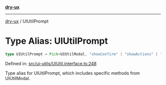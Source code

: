 [**dry-ux**](../README.md)

***

[dry-ux](../globals.md) / UIUtilPrompt

# Type Alias: UIUtilPrompt

```ts
type UIUtilPrompt = Pick<UIUtilModal, "showConfirm" | "showActions" | "instances" | "getCurrent">;
```

Defined in: [src/ui-utils/UIUtil.interface.ts:248](https://github.com/navedr/dry-ux/blob/fa9fb1e7600855fffa8e3918bf7bfc6bfd8c02b5/src/ui-utils/UIUtil.interface.ts#L248)

Type alias for UIUtilPrompt, which includes specific methods from UIUtilModal.
